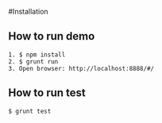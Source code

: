 #Installation

## How to run demo
    1. $ npm install
    2. $ grunt run
    3. Open browser: http://localhost:8888/#/

## How to run test
    $ grunt test
